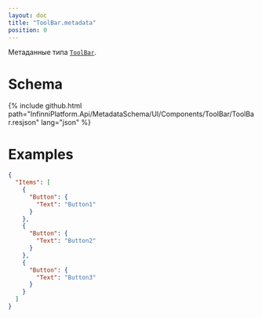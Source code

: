 ```yaml
---
layout: doc
title: "ToolBar.metadata"
position: 0
---
```


Метаданные типа [`ToolBar`](../).

# Schema

{% include github.html path="InfinniPlatform.Api/MetadataSchema/UI/Components/ToolBar/ToolBar.resjson" lang="json" %}

# Examples

```json
{
  "Items": [
    {
      "Button": {
        "Text": "Button1"
      }
    },
    {
      "Button": {
        "Text": "Button2"
      }
    },
    {
      "Button": {
        "Text": "Button3"
      }
    }
  ]
}
```
